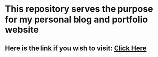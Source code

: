 # This repository serves the purpose for my personal blog and portfolio website

## Here is the link if you wish to visit: [Click Here](https://sohampatil.in)
